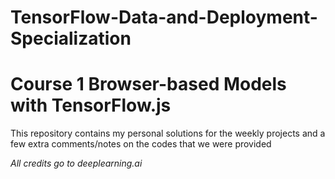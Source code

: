 # TensorFlow-Data-and-Deployment-Specialization
# Course 1 Browser-based Models with TensorFlow.js

This repository contains my personal solutions for the weekly projects and a few extra comments/notes on the codes that we were provided 

*All credits go to deeplearning.ai*


